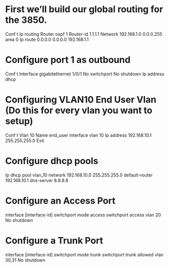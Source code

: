 # First we’ll build our global routing for the 3850.
Conf t
Ip routing
Router ospf 1
Router-id 1.1.1.1
Network 192.168.1.0 0.0.0.255 area 0
Ip route 0.0.0.0 0.0.0.0 192.168.1.1

# Configure port 1 as outbound
Conf t
Interface gigabitethernet 1/0/1
No switchport
No shutdown
Ip address dhcp

# Configuring VLAN10 End User Vlan (Do this for every vlan you want to setup)
Conf t
Vlan 10
Name end_user
Interface vlan 10
Ip address 192.168.10.1 255.255.255.0
Exit

# Configure dhcp pools
Ip dhcp pool vlan_10
network 192.168.10.0 255.255.255.0
default-router 192.168.10.1
dns-server 8.8.8.8

# Configure an Access Port
interface [interface-id]
switchport mode access
switchport access vlan 20
No shutdown

# Configure a Trunk Port
interface [interface-id]
switchport mode trunk
switchport trunk allowed vlan 30,31 
No shutdown
